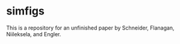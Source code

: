 
# simfigs

<!-- badges: start -->
<!-- badges: end -->

This is a repository for an unfinished paper by Schneider, Flanagan, Niileksela, and Engler.

